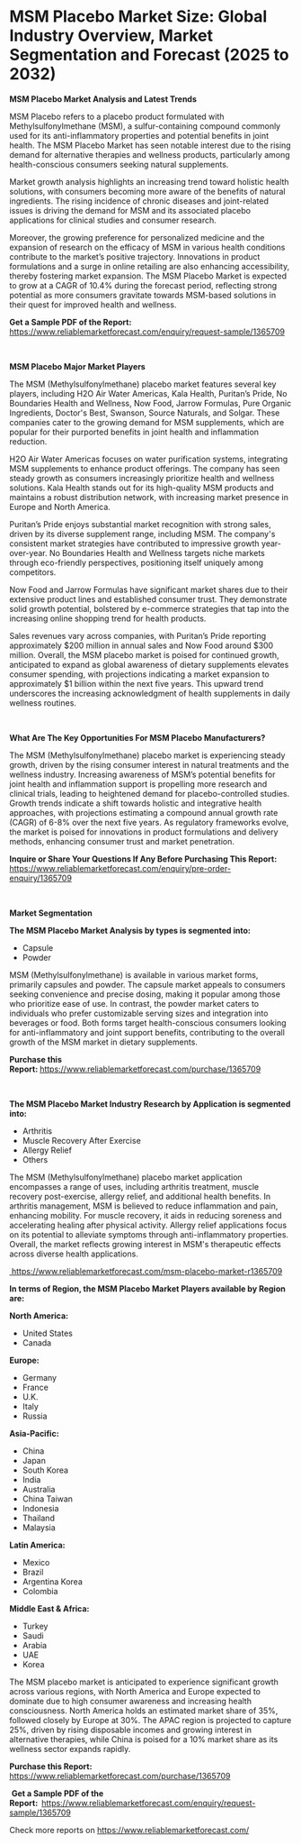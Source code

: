 <p><h1>MSM Placebo Market Size: Global Industry Overview, Market Segmentation and Forecast (2025 to 2032)</h1></p><p><strong>MSM Placebo Market Analysis and Latest Trends</strong></p>
<p><p>MSM Placebo refers to a placebo product formulated with Methylsulfonylmethane (MSM), a sulfur-containing compound commonly used for its anti-inflammatory properties and potential benefits in joint health. The MSM Placebo Market has seen notable interest due to the rising demand for alternative therapies and wellness products, particularly among health-conscious consumers seeking natural supplements. </p><p>Market growth analysis highlights an increasing trend toward holistic health solutions, with consumers becoming more aware of the benefits of natural ingredients. The rising incidence of chronic diseases and joint-related issues is driving the demand for MSM and its associated placebo applications for clinical studies and consumer research. </p><p>Moreover, the growing preference for personalized medicine and the expansion of research on the efficacy of MSM in various health conditions contribute to the market’s positive trajectory. Innovations in product formulations and a surge in online retailing are also enhancing accessibility, thereby fostering market expansion. The MSM Placebo Market is expected to grow at a CAGR of 10.4% during the forecast period, reflecting strong potential as more consumers gravitate towards MSM-based solutions in their quest for improved health and wellness.</p></p>
<p><strong>Get a Sample PDF of the Report:&nbsp;</strong> <a href="https://www.reliablemarketforecast.com/enquiry/request-sample/1365709?utm_campaign=3049&utm_medium=2&utm_source=Github&utm_content=ia&utm_term=22032025&utm_id=msm-placebo">https://www.reliablemarketforecast.com/enquiry/request-sample/1365709</a></p>
<p>&nbsp;</p>
<p><strong>MSM Placebo Major Market Players</strong></p>
<p><p>The MSM (Methylsulfonylmethane) placebo market features several key players, including H2O Air Water Americas, Kala Health, Puritan’s Pride, No Boundaries Health and Wellness, Now Food, Jarrow Formulas, Pure Organic Ingredients, Doctor's Best, Swanson, Source Naturals, and Solgar. These companies cater to the growing demand for MSM supplements, which are popular for their purported benefits in joint health and inflammation reduction.</p><p>H2O Air Water Americas focuses on water purification systems, integrating MSM supplements to enhance product offerings. The company has seen steady growth as consumers increasingly prioritize health and wellness solutions. Kala Health stands out for its high-quality MSM products and maintains a robust distribution network, with increasing market presence in Europe and North America.</p><p>Puritan’s Pride enjoys substantial market recognition with strong sales, driven by its diverse supplement range, including MSM. The company's consistent market strategies have contributed to impressive growth year-over-year. No Boundaries Health and Wellness targets niche markets through eco-friendly perspectives, positioning itself uniquely among competitors.</p><p>Now Food and Jarrow Formulas have significant market shares due to their extensive product lines and established consumer trust. They demonstrate solid growth potential, bolstered by e-commerce strategies that tap into the increasing online shopping trend for health products.</p><p>Sales revenues vary across companies, with Puritan’s Pride reporting approximately $200 million in annual sales and Now Food around $300 million. Overall, the MSM placebo market is poised for continued growth, anticipated to expand as global awareness of dietary supplements elevates consumer spending, with projections indicating a market expansion to approximately $1 billion within the next five years. This upward trend underscores the increasing acknowledgment of health supplements in daily wellness routines.</p></p>
<p>&nbsp;</p>
<p><strong>What Are The Key Opportunities For MSM Placebo Manufacturers?</strong></p>
<p><p>The MSM (Methylsulfonylmethane) placebo market is experiencing steady growth, driven by the rising consumer interest in natural treatments and the wellness industry. Increasing awareness of MSM’s potential benefits for joint health and inflammation support is propelling more research and clinical trials, leading to heightened demand for placebo-controlled studies. Growth trends indicate a shift towards holistic and integrative health approaches, with projections estimating a compound annual growth rate (CAGR) of 6-8% over the next five years. As regulatory frameworks evolve, the market is poised for innovations in product formulations and delivery methods, enhancing consumer trust and market penetration.</p></p>
<p><strong>Inquire or Share Your Questions If Any Before Purchasing This Report:</strong> <a href="https://www.reliablemarketforecast.com/enquiry/pre-order-enquiry/1365709?utm_campaign=3049&utm_medium=2&utm_source=Github&utm_content=ia&utm_term=22032025&utm_id=msm-placebo">https://www.reliablemarketforecast.com/enquiry/pre-order-enquiry/1365709</a></p>
<p>&nbsp;</p>
<p><strong>Market Segmentation</strong></p>
<p><strong>The MSM Placebo Market Analysis by types is segmented into:</strong></p>
<p><ul><li>Capsule</li><li>Powder</li></ul></p>
<p><p>MSM (Methylsulfonylmethane) is available in various market forms, primarily capsules and powder. The capsule market appeals to consumers seeking convenience and precise dosing, making it popular among those who prioritize ease of use. In contrast, the powder market caters to individuals who prefer customizable serving sizes and integration into beverages or food. Both forms target health-conscious consumers looking for anti-inflammatory and joint support benefits, contributing to the overall growth of the MSM market in dietary supplements.</p></p>
<p><strong>Purchase this Report:&nbsp;</strong><a href="https://www.reliablemarketforecast.com/purchase/1365709?utm_campaign=3049&utm_medium=2&utm_source=Github&utm_content=ia&utm_term=22032025&utm_id=msm-placebo">https://www.reliablemarketforecast.com/purchase/1365709</a></p>
<p>&nbsp;</p>
<p><strong>The MSM Placebo Market Industry Research by Application is segmented into:</strong></p>
<p><ul><li>Arthritis</li><li>Muscle Recovery After Exercise</li><li>Allergy Relief</li><li>Others</li></ul></p>
<p><p>The MSM (Methylsulfonylmethane) placebo market application encompasses a range of uses, including arthritis treatment, muscle recovery post-exercise, allergy relief, and additional health benefits. In arthritis management, MSM is believed to reduce inflammation and pain, enhancing mobility. For muscle recovery, it aids in reducing soreness and accelerating healing after physical activity. Allergy relief applications focus on its potential to alleviate symptoms through anti-inflammatory properties. Overall, the market reflects growing interest in MSM's therapeutic effects across diverse health applications.</p></p>
<p><a href="https://www.reliablemarketforecast.com/msm-placebo-market-r1365709?utm_campaign=3049&utm_medium=2&utm_source=Github&utm_content=ia&utm_term=22032025&utm_id=msm-placebo">&nbsp;https://www.reliablemarketforecast.com/msm-placebo-market-r1365709</a></p>
<p><strong>In terms of Region, the MSM Placebo Market Players available by Region are:</strong></p>
<p>
    <p> <strong> North America: </strong>
        <ul>
            <li>United States</li>
            <li>Canada</li>
        </ul>
        </p> 
    <p> <strong> Europe: </strong>
        <ul>
            <li>Germany</li>
            <li>France</li>
            <li>U.K.</li>
            <li>Italy</li>
            <li>Russia</li>
        </ul>
        </p> 
    <p> <strong> Asia-Pacific: </strong>
        <ul>
            <li>China</li>
            <li>Japan</li>
            <li>South Korea</li>
            <li>India</li>
            <li>Australia</li>
            <li>China Taiwan</li>
            <li>Indonesia</li>
            <li>Thailand</li>
            <li>Malaysia</li>
        </ul>
        </p> 
    <p> <strong> Latin America: </strong>
        <ul>
            <li>Mexico</li>
            <li>Brazil</li>
            <li>Argentina Korea</li>
            <li>Colombia</li>
        </ul>
        </p> 
    <p> <strong> Middle East & Africa: </strong>
        <ul>
            <li>Turkey</li>
            <li>Saudi</li>
            <li>Arabia</li>
            <li>UAE</li>
            <li>Korea</li>
        </ul>
    </p>
    </p>
<p><p>The MSM placebo market is anticipated to experience significant growth across various regions, with North America and Europe expected to dominate due to high consumer awareness and increasing health consciousness. North America holds an estimated market share of 35%, followed closely by Europe at 30%. The APAC region is projected to capture 25%, driven by rising disposable incomes and growing interest in alternative therapies, while China is poised for a 10% market share as its wellness sector expands rapidly.</p></p>
<p><strong>Purchase this Report: </strong><a href="https://www.reliablemarketforecast.com/purchase/1365709?utm_campaign=3049&utm_medium=2&utm_source=Github&utm_content=ia&utm_term=22032025&utm_id=msm-placebo">https://www.reliablemarketforecast.com/purchase/1365709</a></p>
<p>&nbsp;<strong>Get a Sample PDF of the Report:&nbsp;&nbsp;</strong><a href="https://www.reliablemarketforecast.com/enquiry/request-sample/1365709?utm_campaign=3049&utm_medium=2&utm_source=Github&utm_content=ia&utm_term=22032025&utm_id=msm-placebo">https://www.reliablemarketforecast.com/enquiry/request-sample/1365709</a></p>
<p><strong></strong></p>
<p>Check more reports on <a href="https://www.reliablemarketforecast.com/?utm_campaign=3049&utm_medium=2&utm_source=Github&utm_content=ia&utm_term=22032025&utm_id=msm-placebo">https://www.reliablemarketforecast.com/</a></p>